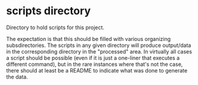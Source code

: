 # scripts directory
Directory to hold scripts for this project.

The expectation is that this should be filled with various organizing subsdirectories.  The scripts
in any given directory will produce output/data in the corresponding directory in the
"processed" area.  In virtually all cases a script should be possible (even if it is just a
one-liner that executes a different command), but in the rare instances where that's not the case,
there should at least be a README to indicate what was done to generate the data.